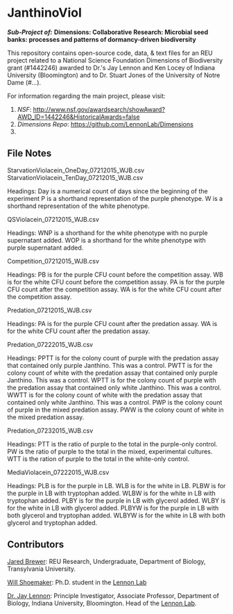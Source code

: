 # JanthinoViol

***Sub-Project of:***
**Dimensions: Collaborative Research: Microbial seed banks: processes and patterns of dormancy-driven biodiversity**

This repository contains open-source code, data, & text files for an REU project related to a National Science Foundation Dimensions of Biodiversity grant (#1442246) awarded to Dr.'s Jay Lennon and Ken Locey of Indiana University (Bloomington) and to Dr. Stuart Jones of the University of Notre Dame (#...).

For information regarding the main project, please visit: 

1. *NSF*: http://www.nsf.gov/awardsearch/showAward?AWD_ID=1442246&HistoricalAwards=false
2. *Dimensions Repo*: https://github.com/LennonLab/Dimensions
3. 

## File Notes

StarvationViolacein_OneDay_07212015_WJB.csv
StarvationViolacein_TenDay_07212015_WJB.csv

Headings: 
Day is a numerical count of days since the beginning of the experiment
P is a shorthand representation of the purple phenotype.
W is a shorthand representation of the white phenotype.

QSViolacein_07212015_WJB.csv

Headings: 
WNP is a shorthand for the white phenotype with no purple supernatant added.
WOP is a shorthand for the white phenotype with purple supernatant added.

Competition_07212015_WJB.csv

Headings:
PB is for the purple CFU count before the competition assay.
WB is for the white CFU count before the competition assay.
PA is for the purple CFU count after the competition assay.
WA is for the white CFU count after the competition assay.

Predation_07212015_WJB.csv

Headings:
PA is for the purple CFU count after the predation assay.
WA is for the white CFU count after the predation assay.

Predation_07222015_WJB.csv

Headings:
PPTT is for the colony count of purple with the predation assay that contained only purple Janthino. This was a control.
PWTT is for the colony count of white with the predation assay that contained only purple Janthino. This was a control.
WPTT is for the colony count of purple with the predation assay that contained only white Janthino. This was a control.
WWTT is for the colony count of white with the predation assay that contained only white Janthino. This was a control.
PWP is the colony count of purple in the mixed predation assay.
PWW is the colony count of white in the mixed predation assay.

Predation_07232015_WJB.csv

Headings:
PTT is the ratio of purple to the total in the purple-only control.
PW is the ratio of purple to the total in the mixed, experimental cultures.
WTT is the ration of purple to the total in the white-only control.

MediaViolacein_07222015_WJB.csv

Headings:
PLB is for the purple in LB.
WLB is for the white in LB.
PLBW is for the purple in LB with tryptophan added.
WLBW is for the white in LB with tryptophan added.
PLBY is for the purple in LB with glycerol added.
WLBY is for the white in LB with glycerol added.
PLBYW is for the purple in LB with both glycerol and tryptophan added.
WLBYW is for the white in LB with both glycerol and tryptophan added.


## Contributors

[Jared Brewer](http://jaredbrewer.me): REU Research, Undergraduate, Department of Biology, Transylvania University. 

[Will Shoemaker](https://github.com/wrshoemaker): Ph.D. student in the [Lennon Lab](http://www.indiana.edu/~microbes/people.php)

[Dr. Jay Lennon](http://www.indiana.edu/~microbes/people.php): Principle Investigator, Associate Professor, Department of Biology, Indiana University, Bloomington. Head of the [Lennon Lab](http://www.indiana.edu/~microbes/people.php).
